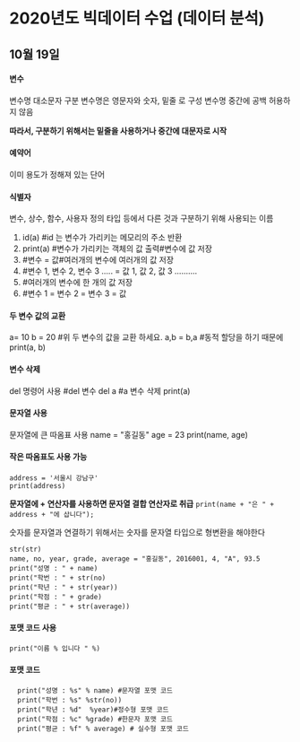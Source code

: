 2020년도 빅데이터 수업 (데이터 분석)
=============
## 10월 19일

#### 변수
변수명 대소문자 구분
변수명은 영문자와 숫자, 밑줄 로 구성
변수명 중간에 공백 허용하지 않음

__따라서, 구분하기 위해서는 밑줄을 사용하거나 중간에 대문자로 시작__

#### 예약어 
이미 용도가 정해져 있는 단어 

#### 식별자 
변수, 상수, 함수, 사용자 정의 타입 등에서 
다른 것과 구분하기 위해 사용되는 이름

1. id(a) #id 는 변수가 가리키는 메모리의 주소 반환
2. print(a) #변수가 가리키는 객체의 값 출력#변수에 값 저장
3. #변수 = 값#여러개의 변수에 여러개의 값 저장
4. #변수 1, 변수 2, 변수 3 ..... = 값 1, 값 2, 값 3 ..........
5. #여러개의 변수에 한 개의 값 저장
6. #변수 1 = 변수 2 = 변수 3 = 값 

#### 두 변수 값의 교환
a= 10
b = 20
#위 두 변수의 값을 교환 하세요.
a,b = b,a #동적 할당을 하기 때문에
print(a, b)

#### 변수 삭제 
del 명령어 사용
#del 변수 
del a #a 변수 삭제
print(a)

#### 문자열 사용 
문자열에 큰 따옴표 사용
name = "홍길동"
age = 23
print(name, age)

#### 작은 따옴표도 사용 가능
``` 
address = '서울시 강남구'
print(address)
```
__문자열에 + 연산자를 사용하면 문자열 결합 연산자로 취급__
  ```print(name + "은 " + address + "에 삽니다");```

숫자를 문자열과 연결하기 위해서는 숫자를 문자열 타입으로 형변환을 해야한다 
  ```
  str(str)
  name, no, year, grade, average = "홍길동", 2016001, 4, "A", 93.5
  print("성명 : " + name)
  print("학번 : " + str(no)
  print("학년 : " + str(year))
  print("학점 : " + grade)
  print("평균 : " + str(average))
```

#### 포맷 코드 사용
  ```print("이름 % 입니다 " %)```

#### 포맷 코드
```
  print("성명 : %s" % name) #문자열 포맷 코드  
  print("학번 : %s" %str(no))  
  print("학년 : %d"  %year)#정수형 포맷 코드  
  print("학점 : %c" %grade) #한문자 포맷 코드  
  print("평균 : %f" % average) # 실수형 포맷 코드 
```
